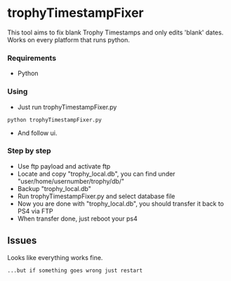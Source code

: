 # trophyTimestampFixer
This tool aims to fix blank Trophy Timestamps and only edits 'blank' dates.
Works on every platform that runs python.


### Requirements

* Python

### Using

* Just run trophyTimestampFixer.py

```
python trophyTimestampFixer.py
```
* And follow ui.

### Step by step

* Use ftp payload and activate ftp
* Locate and copy "trophy_local.db", you can find under "user/home/usernumber/trophy/db/"
* Backup "trophy_local.db"
* Run trophyTimestampFixer.py and select database file
* Now you are done with "trophy_local.db", you should transfer it back to PS4 via FTP
* When transfer done, just reboot your ps4

## Issues

Looks like everything works fine.
```
...but if something goes wrong just restart
```

